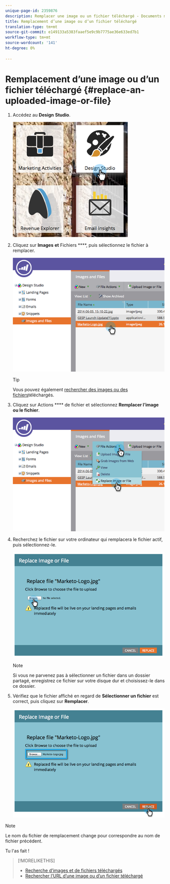 ```yaml
---
unique-page-id: 2359876
description: Remplacer une image ou un fichier téléchargé - Documents marketing - Documentation du produit
title: Remplacement d’une image ou d’un fichier téléchargé
translation-type: tm+mt
source-git-commit: e149133a5383faaef5e9c9b7775ae36e633ed7b1
workflow-type: tm+mt
source-wordcount: '141'
ht-degree: 0%

---
```



# Remplacement d’une image ou d’un fichier téléchargé {#replace-an-uploaded-image-or-file}

1. Accédez au **Design** **Studio**.

   ![](assets/designstudio-6.png)

1. Cliquez sur **Images** **et** Fichiers ****, puis sélectionnez le fichier à remplacer.

   ![](assets/image2014-9-16-11-3a21-3a48.png)

   >[!TIP]
   >
   >Vous pouvez également [rechercher des images ou des fichiers](search-uploaded-images-and-files.md)téléchargés.

1. Cliquez sur Actions **** de fichier et sélectionnez **Remplacer l’image ou le fichier**.

   ![](assets/image2014-9-16-11-3a21-3a55.png)

1. Recherchez le fichier sur votre ordinateur qui remplacera le fichier actif, puis sélectionnez-le.

   ![](assets/image2014-9-16-11-3a22-3a2.png)

   >[!NOTE]
   >
   >Si vous ne parvenez pas à sélectionner un fichier dans un dossier partagé, enregistrez ce fichier sur votre disque dur et choisissez-le dans ce dossier.

1. Vérifiez que le fichier affiché en regard de **Sélectionner un fichier** est correct, puis cliquez sur **Remplacer**.

   ![](assets/image2014-9-16-11-3a22-3a12.png)

>[!NOTE]
>
>Le nom du fichier de remplacement change pour correspondre au nom de fichier précédent.

Tu l&#39;as fait !

>[!MORELIKETHIS]
>
>* [Recherche d’images et de fichiers téléchargés](search-uploaded-images-and-files.md)
>* [Rechercher l’URL d’une image ou d’un fichier téléchargé](find-the-url-of-an-uploaded-image-or-file.md)

>



